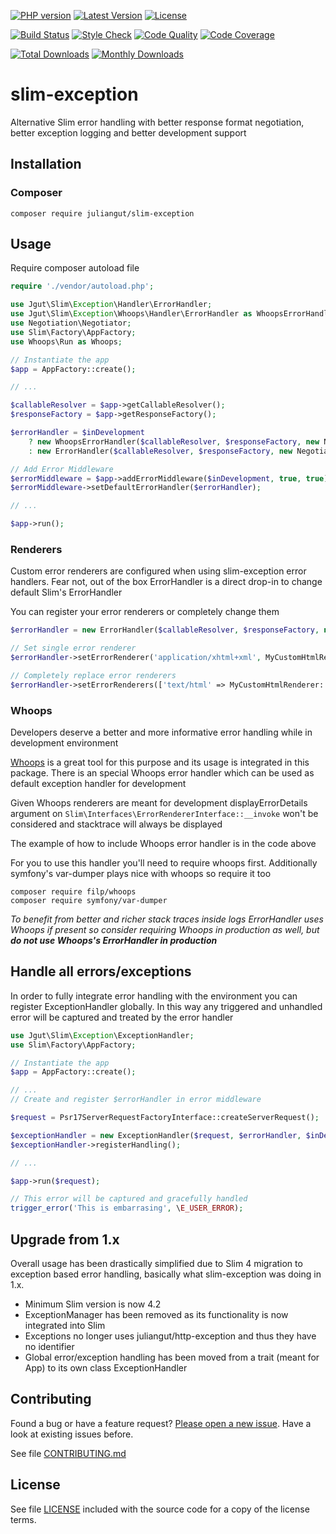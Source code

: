 [![PHP version](https://img.shields.io/badge/PHP-%3E%3D7.1-8892BF.svg?style=flat-square)](http://php.net)
[![Latest Version](https://img.shields.io/packagist/v/juliangut/slim-exception.svg?style=flat-square)](https://packagist.org/packages/juliangut/slim-exception)
[![License](https://img.shields.io/github/license/juliangut/slim-exception.svg?style=flat-square)](https://github.com/juliangut/slim-exception/blob/master/LICENSE)

[![Build Status](https://img.shields.io/travis/juliangut/slim-exception.svg?style=flat-square)](https://travis-ci.org/juliangut/slim-exception)
[![Style Check](https://styleci.io/repos/98827578/shield)](https://styleci.io/repos/98827578)
[![Code Quality](https://img.shields.io/scrutinizer/g/juliangut/slim-exception.svg?style=flat-square)](https://scrutinizer-ci.com/g/juliangut/slim-exception)
[![Code Coverage](https://img.shields.io/coveralls/juliangut/slim-exception.svg?style=flat-square)](https://coveralls.io/github/juliangut/slim-exception)

[![Total Downloads](https://img.shields.io/packagist/dt/juliangut/slim-exception.svg?style=flat-square)](https://packagist.org/packages/juliangut/slim-exception/stats)
[![Monthly Downloads](https://img.shields.io/packagist/dm/juliangut/slim-exception.svg?style=flat-square)](https://packagist.org/packages/juliangut/slim-exception/stats)

# slim-exception

Alternative Slim error handling with better response format negotiation, better exception logging and better development support

## Installation

### Composer

```
composer require juliangut/slim-exception
```

## Usage

Require composer autoload file

```php
require './vendor/autoload.php';

use Jgut\Slim\Exception\Handler\ErrorHandler;
use Jgut\Slim\Exception\Whoops\Handler\ErrorHandler as WhoopsErrorHandler;
use Negotiation\Negotiator;
use Slim\Factory\AppFactory;
use Whoops\Run as Whoops;

// Instantiate the app
$app = AppFactory::create();

// ...

$callableResolver = $app->getCallableResolver();
$responseFactory = $app->getResponseFactory();

$errorHandler = $inDevelopment
    ? new WhoopsErrorHandler($callableResolver, $responseFactory, new Negotiator(), new Whoops())
    : new ErrorHandler($callableResolver, $responseFactory, new Negotiator());

// Add Error Middleware
$errorMiddleware = $app->addErrorMiddleware($inDevelopment, true, true);
$errorMiddleware->setDefaultErrorHandler($errorHandler);

// ...

$app->run();
```

### Renderers

Custom error renderers are configured when using slim-exception error handlers. Fear not, out of the box ErrorHandler is a direct drop-in to change default Slim's ErrorHandler

You can register your error renderers or completely change them

```php
$errorHandler = new ErrorHandler($callableResolver, $responseFactory, new Negotiator());

// Set single error renderer
$errorHandler->setErrorRenderer('application/xhtml+xml', MyCustomHtmlRenderer::class);

// Completely replace error renderers
$errorHandler->setErrorRenderers(['text/html' => MyCustomHtmlRenderer::class]);
``` 

### Whoops

Developers deserve a better and more informative error handling while in development environment

[Whoops](https://github.com/filp/whoops) is a great tool for this purpose and its usage is integrated in this package. There is an special Whoops error handler which can be used as default exception handler for development

Given Whoops renderers are meant for development displayErrorDetails argument on `Slim\Interfaces\ErrorRendererInterface::__invoke` won't be considered and stacktrace will always be displayed

The example of how to include Whoops error handler is in the code above

For you to use this handler you'll need to require whoops first. Additionally symfony's var-dumper plays nice with whoops so require it too

```
composer require filp/whoops
composer require symfony/var-dumper
```

_To benefit from better and richer stack traces inside logs ErrorHandler uses Whoops if present so consider requiring Whoops in production as well, but **do not use Whoops's ErrorHandler in production**_

## Handle all errors/exceptions

In order to fully integrate error handling with the environment you can register ExceptionHandler globally. In this way any triggered and unhandled error will be captured and treated by the error handler

```php
use Jgut\Slim\Exception\ExceptionHandler;
use Slim\Factory\AppFactory;

// Instantiate the app
$app = AppFactory::create();

// ...
// Create and register $errorHandler in error middleware

$request = Psr17ServerRequestFactoryInterface::createServerRequest();

$exceptionHandler = new ExceptionHandler($request, $errorHandler, $inDevelopment, true, true);
$exceptionHandler->registerHandling();

// ...

$app->run($request);

// This error will be captured and gracefully handled
trigger_error('This is embarrasing', \E_USER_ERROR);
```

## Upgrade from 1.x

Overall usage has been drastically simplified due to Slim 4 migration to exception based error handling, basically what slim-exception was doing in 1.x.

* Minimum Slim version is now 4.2
* ExceptionManager has been removed as its functionality is now integrated into Slim
* Exceptions no longer uses juliangut/http-exception and thus they have no identifier
* Global error/exception handling has been moved from a trait (meant for App) to its own class ExceptionHandler

## Contributing

Found a bug or have a feature request? [Please open a new issue](https://github.com/juliangut/slim-exception/issues). Have a look at existing issues before.

See file [CONTRIBUTING.md](https://github.com/juliangut/slim-exception/blob/master/CONTRIBUTING.md)

## License

See file [LICENSE](https://github.com/juliangut/slim-exception/blob/master/LICENSE) included with the source code for a copy of the license terms.
